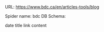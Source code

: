 URL: https://www.bdc.ca/en/articles-tools/blog

Spider name: bdc
DB Schema:

date
title
link
content
